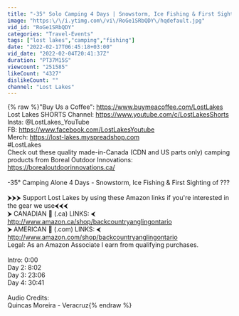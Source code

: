 ```yaml
---
title: "-35° Solo Camping 4 Days | Snowstorm, Ice Fishing & First Sighting of ???"
image: "https:\/\/i.ytimg.com\/vi\/RoGe1SRbQDY\/hqdefault.jpg"
vid_id: "RoGe1SRbQDY"
categories: "Travel-Events"
tags: ["lost lakes","camping","fishing"]
date: "2022-02-17T06:45:18+03:00"
vid_date: "2022-02-04T20:41:37Z"
duration: "PT37M15S"
viewcount: "251585"
likeCount: "4327"
dislikeCount: ""
channel: "Lost Lakes"
---
```

{% raw %}&quot;Buy Us a Coffee&quot;: <a rel="nofollow" target="blank" href="https://www.buymeacoffee.com/LostLakes">https://www.buymeacoffee.com/LostLakes</a><br />Lost Lakes SHORTS Channel: <a rel="nofollow" target="blank" href="https://www.youtube.com/c/LostLakesShorts">https://www.youtube.com/c/LostLakesShorts</a><br />Insta: @LostLakes_YouTube<br />FB: <a rel="nofollow" target="blank" href="https://www.facebook.com/LostLakesYoutube">https://www.facebook.com/LostLakesYoutube</a><br />Merch: <a rel="nofollow" target="blank" href="https://lost-lakes.myspreadshop.com">https://lost-lakes.myspreadshop.com</a><br />#LostLakes<br />Check out these quality made-in-Canada (CDN and US parts only) camping products from Boreal Outdoor Innovations: <a rel="nofollow" target="blank" href="https://borealoutdoorinnovations.ca/">https://borealoutdoorinnovations.ca/</a><br /><br />-35° Camping Alone 4 Days - Snowstorm, Ice Fishing &amp; First Sighting of ???<br /><br />⮞⮞⮞ Support Lost Lakes by using these Amazon links if you're interested in the gear we use⮜⮜⮜<br />⮞  CANADIAN 🍁 (.ca) LINKS:  ⮜<br /><a rel="nofollow" target="blank" href="http://www.amazon.ca/shop/backcountryanglingontario">http://www.amazon.ca/shop/backcountryanglingontario</a>  <br />⮞  AMERICAN 🦅 (.com) LINKS:  ⮜<br /><a rel="nofollow" target="blank" href="http://www.amazon.com/shop/backcountryanglingontario">http://www.amazon.com/shop/backcountryanglingontario</a><br />Legal: As an Amazon Associate I earn from qualifying purchases.<br /><br />Intro: 0:00<br />Day 2: 8:02<br />Day 3: 23:06<br />Day 4: 30:41<br /><br />Audio Credits:<br />Quincas Moreira - Veracruz{% endraw %}
